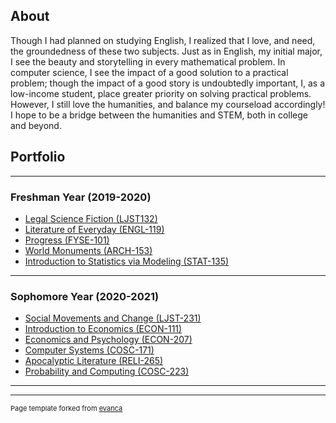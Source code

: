 ## About
 Though I had planned on studying English, I realized that I love, and need, the groundedness of these two subjects.
  Just as in English, my initial major, I see the beauty and storytelling in every mathematical problem.
  In computer science, I see the impact of a good solution to a practical problem; 
  though the impact of a good story is undoubtedly important, I, as a low-income student, place greater priority on solving practical problems.
  However, I still love the humanities, and balance my courseload accordingly! I hope to be a bridge between the humanities and STEM, both in college and beyond.
  

## Portfolio

---

### Freshman Year (2019-2020) 

- [Legal Science Fiction (LJST132)](/legal_science_fiction.md)
- [Literature of Everyday (ENGL-119)](/everyday_lit.md)
- [Progress (FYSE-101)](/progress.md)
- [World Monuments (ARCH-153)](/world_mon.md)
- [Introduction to Statistics via Modeling (STAT-135)](/stat135.md)

---

### Sophomore Year (2020-2021)

- [Social Movements and Change (LJST-231)](/ljst231.md)
- [Introduction to Economics (ECON-111)](/econ111.md)
- [Economics and Psychology (ECON-207)](/econ207.md)
- [Computer Systems (COSC-171)](/cosc171.md)
- [Apocalyptic Literature (RELI-265)](/reli265.md)
- [Probability and Computing (COSC-223)](/cosc223.md)

---



---
<p style="font-size:11px">Page template forked from <a href="https://github.com/evanca/quick-portfolio">evanca</a></p>
<!-- Remove above link if you don't want to attibute -->
